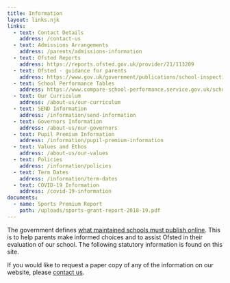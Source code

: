 ```yaml
---
title: Information
layout: links.njk
links:
  - text: Contact Details
    address: /contact-us
  - text: Admissions Arrangements
    address: /parents/admissions-information
  - text: Ofsted Reports
    address: https://reports.ofsted.gov.uk/provider/21/113209
  - text: Ofsted - guidance for parents
    address: https://www.gov.uk/government/publications/school-inspections-a-guide-for-parents
  - text: School Performance Tables
    address: https://www.compare-school-performance.service.gov.uk/school/113209/decoy-primary-school/primary
  - text: Our Curriculum
    address: /about-us/our-curriculum
  - text: SEND Information
    address: /information/send-information
  - text: Governors Information
    address: /about-us/our-governors
  - text: Pupil Premium Information
    address: /information/pupil-premium-information
  - text: Values and Ethos
    address: /about-us/our-values
  - text: Policies
    address: /information/policies
  - text: Term Dates
    address: /information/term-dates
  - text: COVID-19 Information
    address: /covid-19-information
documents:
  - name: Sports Premium Report
    path: /uploads/sports-grant-report-2018-19.pdf
---
```


The government defines [what maintained schools must publish online](https://www.gov.uk/guidance/what-maintained-schools-must-publish-online). This is to help parents make informed choices and to assist Ofsted in their evaluation of our school. The following statutory information is found on this site.

If you would like to request a paper copy of any of the information on our website, please [contact us](/contact-us).
